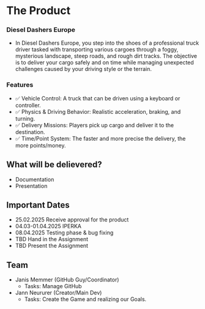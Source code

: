 
# The Product
### Diesel Dashers Europe
* In Diesel Dashers Europe, you step into the shoes of a professional truck driver tasked with transporting various cargoes through a foggy, mysterious landscape, steep roads, and rough dirt tracks. The objective is to deliver your cargo safely and on time while managing unexpected challenges caused by your driving style or the terrain.

### Features
 * ✅ Vehicle Control: A truck that can be driven using a keyboard or controller.
 * ✅ Physics & Driving Behavior: Realistic acceleration, braking, and turning.
 * ✅ Delivery Missions: Players pick up cargo and deliver it to the destination.
 * ✅ Time/Point System: The faster and more precise the delivery, the more points/money.  

## What will be delievered?
* Documentation
* Presentation
 
## Important Dates
* 25.02.2025 Receive approval for the product
* 04.03-01.04.2025 IPERKA
* 08.04.2025 Testing phase & bug fixing
* TBD Hand in the Assignment
* TBD Present the Assignment

## Team
* Janis Memmer (GitHub Guy/Coordinator)
  * Tasks: Manage GitHub
* Jann Neururer (Creator/Main Dev)
  * Tasks: Create the Game and realizing our Goals.
